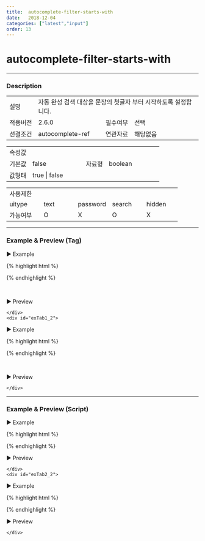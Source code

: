 ```yaml
---
title:  autocomplete-filter-starts-with
date:   2018-12-04
categories: ["latest","input"]
order: 13
---
```



autocomplete-filter-starts-with
===

---

### Description

<table style="width:100%">
    <colgroup>
        <col width="15%"/>
        <col width="35%"/>
        <col width="15%"/>
        <col width="35%"/>
    </colgroup>
    <tr>
        <td class="tdTitle tdBg">설명</td>
        <td colspan="3">자동 완성 검색 대상을 문장의 첫글자 부터 시작하도록 설정합니다.</td>
    </tr>
    <tr>
        <td class="tdTitle tdBg">적용버전</td>
        <td>2.6.0</td>
        <td class="tdTitle tdBg">필수여부</td>
        <td>선택</td>
    </tr>
    <tr>
        <td class="tdTitle tdBg">선결조건</td>
        <td>autocomplete-ref</td>
        <td class="tdTitle tdBg">연관자료</td>
        <td>해당없음</td>
    </tr>
</table>
<table style="width:100%">
    <colgroup>
        <col width="15%"/>
        <col width="35%"/>
        <col width="15%"/>
        <col width="35%"/>
    </colgroup>
    <tr>
        <td class="tdTitle tdBg tdCenter" colspan="4">속성값</td>
    </tr>
    <tr>
        <td class="tdTitle tdBg">기본값</td>
        <td>false</td>
        <td class="tdTitle tdBg">자료형</td>
        <td>boolean</td>
    </tr>
    <tr>
        <td class="tdTitle tdBg">값형태</td>
        <td colspan="3">true | false</td>
    </tr>
</table>
<table style="width:100%">
    <colgroup>
        <col width="20%"/>
        <col width="20%"/>
        <col width="20%"/>
        <col width="20%"/>
        <col width="20%"/>
    </colgroup>
    <tr>
        <td class="tdTitle tdBg tdCenter" colspan="5">사용제한</td>
    </tr>
    <tr>
        <td class="tdTitle tdBg">uitype</td>
        <td class="tdCenter">text</td>
        <td class="tdCenter">password</td>
        <td class="tdCenter">search</td>
        <td class="tdCenter">hidden</td>
    </tr>
    <tr>
        <td class="tdTitle tdBg">가능여부</td>
        <td class="tdBlue tdCenter">O</td>
        <td class="tdCenter">X</td>
        <td class="tdBlue tdCenter">O</td>
        <td class="tdCenter">X</td>
    </tr>
</table>

---
### Example & Preview (Tag)

<script>
    var autocompData = [
        "Asp",
        "Asp.Net",
        "BASIC",
        "C",
        "C++",
        "COBOL",
        "Fortran",
        "Java",
        "JavaScript",
        "Pascal"
    ];
</script>

<sbux-tabs id="exTab1" name="exTab1" uitype="normal" title-target-id-array="exTab1_1^exTab1_2" title-text-array="text^search">
</sbux-tabs>
<div class="tab-content">
    <div id="exTab1_1">

▶ Example

{% highlight html %}
<script>
    var autocompData = [
        "Asp",
        "Asp.Net",
        "BASIC",
        "C",
        "C++",
        "COBOL",
        "Fortran",
        "Java",
        "JavaScript",
        "Pascal"
    ];
</script>
<sbux-input id="sbIdx1" name="sbTagNm1" uitype="text" autocomplete-ref="autocompData" autocomplete-filter-starts-with="true"></sbux-input>
{% endhighlight %}

<br>

▶ Preview

<sbux-input id="sbIdx1" name="sbTagNm1" uitype="text" autocomplete-ref="autocompData" autocomplete-filter-starts-with="true"></sbux-input>

    </div>
    <div id="exTab1_2">

▶ Example

{% highlight html %}
<script>
    var autocompData = [
        "Asp",
        "Asp.Net",
        "BASIC",
        "C",
        "C++",
        "COBOL",
        "Fortran",
        "Java",
        "JavaScript",
        "Pascal"
    ];
</script>
<sbux-input id="sbIdx2" name="sbTagNm2" uitype="search" autocomplete-ref="autocompData" autocomplete-filter-starts-with="true"></sbux-input>
{% endhighlight %}

<br>

▶ Preview

<sbux-input id="sbIdx2" name="sbTagNm2" uitype="search" autocomplete-ref="autocompData" autocomplete-filter-starts-with="true"></sbux-input>

    </div>
</div>

---
### Example & Preview (Script)

<sbux-tabs id="exTab2" name="exTab2" uitype="normal" title-target-id-array="exTab2_1^exTab2_2" title-text-array="text^search">
</sbux-tabs>
<div class="tab-content">
    <div id="exTab2_1">

▶ Example

{% highlight html %}
<div id="sbArea1"></div>
<script>
    var autocompData = [
        "Asp",
        "Asp.Net",
        "BASIC",
        "C",
        "C++",
        "COBOL",
        "Fortran",
        "Java",
        "JavaScript",
        "Pascal"
    ];
    $(document).ready(function(){
        $('#sbArea1').sbInput({
            name : 'sbScriptNm1',
            uitype : 'text',
			autocompleteRef : 'autocompData',
            autocompleteFilterStartsWith : true
        });
    }); 
</script>
{% endhighlight %}

<br>

▶ Preview 

<div id="sbArea1"></div>
<script>
    $(document).ready(function(){
        $('#sbArea1').sbInput({
            name : 'sbScriptNm1',
            uitype : 'text',
			autocompleteRef : 'autocompData',
            autocompleteFilterStartsWith : true
        });
    }); 
</script>

    </div>
    <div id="exTab2_2">

▶ Example

{% highlight html %}
<div id="sbArea2"></div>
<script>
    var autocompData = [
        "Asp",
        "Asp.Net",
        "BASIC",
        "C",
        "C++",
        "COBOL",
        "Fortran",
        "Java",
        "JavaScript",
        "Pascal"
    ];
    $(document).ready(function(){
        $('#sbArea2').sbInput({
            name : 'sbScriptNm2',
            uitype : 'search',
			autocompleteRef : 'autocompData',
            autocompleteFilterStartsWith : true
        });
    }); 
</script>
{% endhighlight %}

<br>

▶ Preview 

<div id="sbArea2"></div>
<script>
    $(document).ready(function(){
        $('#sbArea2').sbInput({
            name : 'sbScriptNm2',
            uitype : 'search',
			autocompleteRef : 'autocompData',
            autocompleteFilterStartsWith : true
        });
    }); 
</script>

    </div>
</div>